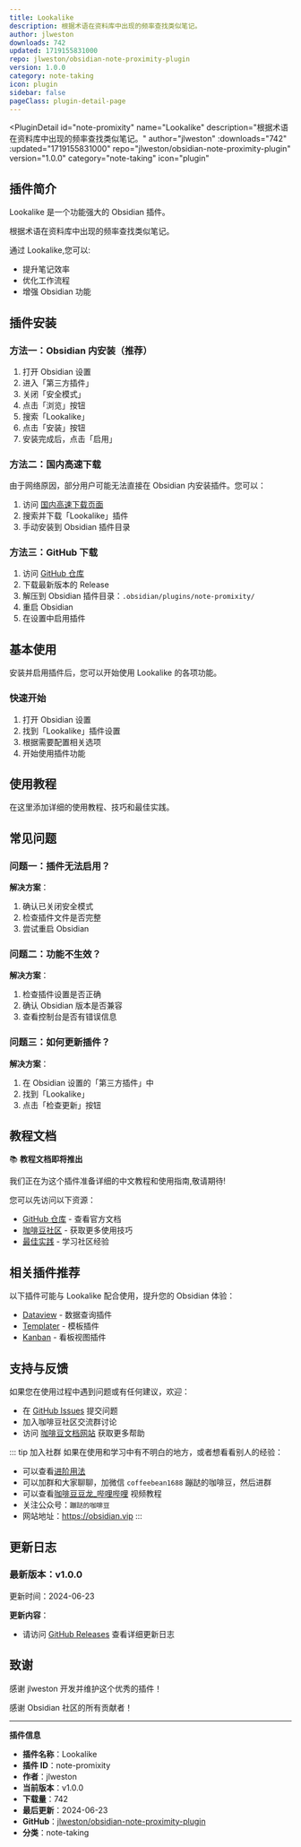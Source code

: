 ```yaml
---
title: Lookalike
description: 根据术语在资料库中出现的频率查找类似笔记。
author: jlweston
downloads: 742
updated: 1719155831000
repo: jlweston/obsidian-note-proximity-plugin
version: 1.0.0
category: note-taking
icon: plugin
sidebar: false
pageClass: plugin-detail-page
---
```


<PluginDetail
  id="note-promixity"
  name="Lookalike"
  description="根据术语在资料库中出现的频率查找类似笔记。"
  author="jlweston"
  :downloads="742"
  :updated="1719155831000"
  repo="jlweston/obsidian-note-proximity-plugin"
  version="1.0.0"
  category="note-taking"
  icon="plugin"
>

<!-- AUTO_GENERATED_START -->
## 插件简介

Lookalike 是一个功能强大的 Obsidian 插件。

根据术语在资料库中出现的频率查找类似笔记。

通过 Lookalike,您可以:

- 提升笔记效率
- 优化工作流程
- 增强 Obsidian 功能

<!-- AUTO_GENERATED_END -->

<!-- AUTO_GENERATED_START -->
## 插件安装

### 方法一：Obsidian 内安装（推荐）

1. 打开 Obsidian 设置
2. 进入「第三方插件」
3. 关闭「安全模式」
4. 点击「浏览」按钮
5. 搜索「Lookalike」
6. 点击「安装」按钮
7. 安装完成后，点击「启用」

### 方法二：国内高速下载

由于网络原因，部分用户可能无法直接在 Obsidian 内安装插件。您可以：

1. 访问 [国内高速下载页面](/zh/documentation/obsidian-plugins-download.html)
2. 搜索并下载「Lookalike」插件
3. 手动安装到 Obsidian 插件目录

### 方法三：GitHub 下载

1. 访问 [GitHub 仓库](https://github.com/jlweston/obsidian-note-proximity-plugin)
2. 下载最新版本的 Release
3. 解压到 Obsidian 插件目录：`.obsidian/plugins/note-promixity/`
4. 重启 Obsidian
5. 在设置中启用插件

## 基本使用

安装并启用插件后，您可以开始使用 Lookalike 的各项功能。

### 快速开始

1. 打开 Obsidian 设置
2. 找到「Lookalike」插件设置
3. 根据需要配置相关选项
4. 开始使用插件功能

<!-- AUTO_GENERATED_END -->

<!-- CUSTOM_CONTENT_START:tutorial -->
## 使用教程

在这里添加详细的使用教程、技巧和最佳实践。

<!-- CUSTOM_CONTENT_END:tutorial -->

<!-- SHARED_CONTENT_START -->
## 常见问题

### 问题一：插件无法启用？

**解决方案**：
1. 确认已关闭安全模式
2. 检查插件文件是否完整
3. 尝试重启 Obsidian

### 问题二：功能不生效？

**解决方案**：
1. 检查插件设置是否正确
2. 确认 Obsidian 版本是否兼容
3. 查看控制台是否有错误信息

### 问题三：如何更新插件？

**解决方案**：
1. 在 Obsidian 设置的「第三方插件」中
2. 找到「Lookalike」
3. 点击「检查更新」按钮

## 教程文档

📚 **教程文档即将推出**

我们正在为这个插件准备详细的中文教程和使用指南,敬请期待!

您可以先访问以下资源：
- [GitHub 仓库](https://github.com/jlweston/obsidian-note-proximity-plugin) - 查看官方文档
- [咖啡豆社区](/zh/bases/) - 获取更多使用技巧
- [最佳实践](/zh/best-practices/) - 学习社区经验

## 相关插件推荐

以下插件可能与 Lookalike 配合使用，提升您的 Obsidian 体验：

- [Dataview](/zh/plugins/dataview.html) - 数据查询插件
- [Templater](/zh/plugins/templater-obsidian.html) - 模板插件
- [Kanban](/zh/plugins/obsidian-kanban.html) - 看板视图插件

## 支持与反馈

如果您在使用过程中遇到问题或有任何建议，欢迎：

- 在 [GitHub Issues](https://github.com/jlweston/obsidian-note-proximity-plugin/issues) 提交问题
- 加入咖啡豆社区交流群讨论
- 访问 [咖啡豆文档网站](https://obsidian.vip) 获取更多帮助

::: tip 加入社群
如果在使用和学习中有不明白的地方，或者想看看别人的经验：
- 可以查看[进阶用法](/zh/advanced)
- 可以加群和大家聊聊，加微信 `coffeebean1688` 蹦跶的咖啡豆，然后进群
- 可以查看[咖啡豆豆龙_哔哩哔哩](https://space.bilibili.com/618777356) 视频教程
- 关注公众号：`蹦跶的咖啡豆`
- 网站地址：https://obsidian.vip
:::
<!-- SHARED_CONTENT_END -->

<!-- AUTO_GENERATED_START -->
## 更新日志

### 最新版本：v1.0.0

更新时间：2024-06-23

**更新内容**：
- 请访问 [GitHub Releases](https://github.com/jlweston/obsidian-note-proximity-plugin/releases) 查看详细更新日志

## 致谢

感谢 jlweston 开发并维护这个优秀的插件！

感谢 Obsidian 社区的所有贡献者！

---

**插件信息**
- **插件名称**：Lookalike
- **插件 ID**：note-promixity
- **作者**：jlweston
- **当前版本**：v1.0.0
- **下载量**：742
- **最后更新**：2024-06-23
- **GitHub**：[jlweston/obsidian-note-proximity-plugin](https://github.com/jlweston/obsidian-note-proximity-plugin)
- **分类**：note-taking
<!-- AUTO_GENERATED_END -->

</PluginDetail>

